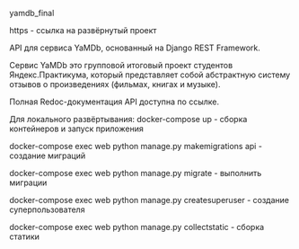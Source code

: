 
yamdb_final

https - ссылка на развёрнутый проект

API для сервиса YaMDb, основанный на Django REST Framework.

Сервис YaMDb это групповой итоговый проект студентов Яндекс.Практикума, который представляет собой абстрактную систему отзывов о произведениях (фильмах, книгах и музыке).

Полная Redoc-документация API доступна по ссылке.

Для локального развёртывания: docker-compose up - сборка контейнеров и запуск приложения

docker-compose exec web python manage.py makemigrations api - создание миграций

docker-compose exec web python manage.py migrate - выполнить миграции

docker-compose exec web python manage.py createsuperuser - создание суперпользователя

docker-compose exec web python manage.py collectstatic - сборка статики

